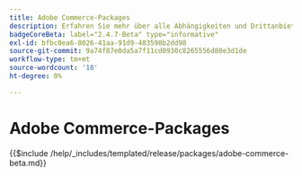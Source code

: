 ```yaml
---
title: Adobe Commerce-Packages
description: Erfahren Sie mehr über alle Abhängigkeiten und Drittanbieterlizenzen, die in Adobe Commerce verwendet werden.
badgeCoreBeta: label="2.4.7-Beta" type="informative"
exl-id: bfbc0ea6-8026-41aa-91d9-483598b2dd98
source-git-commit: 9a74f87e0da5a7f11cd0930c8265556d80e3d1de
workflow-type: tm+mt
source-wordcount: '18'
ht-degree: 0%

---
```


# Adobe Commerce-Packages

{{$include /help/_includes/templated/release/packages/adobe-commerce-beta.md}}
